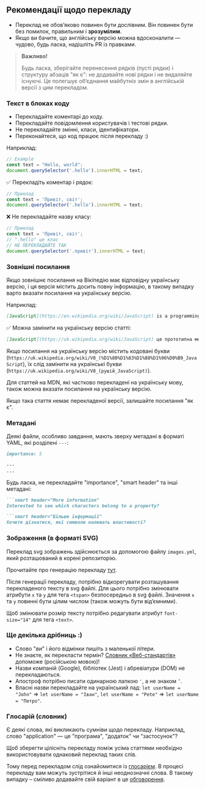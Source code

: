 ## Рекомендації щодо перекладу

- Переклад не обов’яково повинен бути дослівним. Він повинен бути без помилок, правильним і **зрозумілим**.
- Якщо ви бачите, що англійську версію можна вдосконалити — чудово, будь ласка, надішліть PR із правками.

> **Важливо!**
>
> Будь ласка, зберігайте перенесення рядків (пусті рядки) і структуру абзаців "як є": не додавайте нові рядки і не видаляйте існуючі. Це полегшує об’єднання майбутніх змін в англійській версії з цим перекладом.

### Текст в блоках коду

- Перекладайте коментарі до коду.
- Перекладайте повідомлення користувачів і тестові рядки.
- Не перекладайте змінні, класи, ідентифікатори.
- Переконайтеся, що код працює після перекладу :)

Наприклад:

```js
// Example
const text = "Hello, world";
document.querySelector('.hello').innerHTML = text;
```

✅ Перекладіть коментар і рядок:

```js
// Приклад
const text = 'Привіт, світ';
document.querySelector('.hello').innerHTML = text;
```

❌ Не перекладайте назву класу:

```js
// Приклад
const text = 'Привіт, світ';
// ".hello" це клас
// НЕ ПЕРЕКЛАДАЙТЕ ТАК
document.querySelector('.привіт').innerHTML = text;
```

### Зовнішні посилання

Якщо зовнішнє посилання на Вікіпедію має відповідну українську версію, і ця версія містить досить повну інформацію, в такому випадку варто вказати посилання на українську версію.

Наприклад:

```md
[JavaScript](https://en.wikipedia.org/wiki/JavaScript) is a programming language.
```

✅ Можна замінити на українську версію статті:

```md
[JavaScript](https://uk.wikipedia.org/wiki/JavaScript) це прототипна мова програмування.
```

Якщо посилання на українську версію містить кодовані букви (`https://uk.wikipedia.org/wiki/V8_(%D1%80%D1%83%D1%88%D1%96%D0%B9_JavaScript`), їх слід замінити на українські букви (`https://uk.wikipedia.org/wiki/V8_(рушій_JavaScript)`).

Для статтей на MDN, які частково перекладені на українську мову, також можна вказати посилання на українську версію.

Якщо така стаття немає перекладеної версії, залишайте посилання "як є".

### Метадані

Деякі файли, особливо завдання, мають зверху метадані в форматі YAML, які розділені `---`:

```md
importance: 5

---
...
```

Будь ласка, не перекладайте "importance", "smart header" та інші метадані:

```md
```smart header="More information"
Interested to see which characters belong to a property?

```smart header="Більше інформації"
Хочете дізнатися, які символи належать властивості?
```

### Зображення (в форматі SVG)

Переклад svg зображень здійснюється за допомогою файлу `images.yml`, який розташований в корені репозиторію.

Прочитайте про генерацію перекладу [тут](https://github.com/javascript-tutorial/server#translating-images).

Після генерації перекладу, потрібно відкорегувати розташування перекладеного тексту в svg файлі.
Для цього потрібно змінювати атрибути `x` та `y` для тега `<tspan>` безпосередньо в svg файлі. Значення `x` та `y` повинні бути цілим числом (також можуть бути від’ємними).

Щоб змінювати розмір тексту потрібно редагувати атрибут `font-size="14"` для тега `<text>`.

### Ще декілька дрібниць :)

- Слово "_ви_" і його відмінки пишіть з маленької літери.
- Не знаєте, як перекласти термін? [Словник «Веб-стандартів»](https://github.com/web-standards-ru/dictionary/blob/master/dictionary.md) допоможе (російською мовою)!
- Назви компаній (Google), бібліотек (Jest) і абревіатури (DOM) не перекладаються.
- Апостроф потрібно писати одинарною лапкою `'`, а не знаком `’`.
- Власні назви перекладайте на український лад: `let userName = "John"` => `let userName = "Іван"`, `let userName = "Pete"` => `let userName = "Петро"`.

### Глосарій (словник)

Є деякі слова, які викликають сумніви щодо перекладу. Наприклад, слово "application" — це "програма", "додаток" чи "застосунок"?

Щоб зберегти цілісніть перекладу поміж усіма статтями необхідно використовувати однаковий переклад таких слів.

Тому перед перекладом слід ознайомитися із [глосарієм](https://docs.google.com/spreadsheets/d/16tuvd7XaGES81bKLklDXcR2C--GcfJbbMmGE5MzppfI).
В процесі перекладу вам можуть зустрітися й інші неоднозначні слова. В такому випадку – сміливо додавайте свій варіант в це [обговорення](https://github.com/javascript-tutorial/uk.javascript.info/issues/8).
